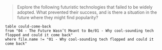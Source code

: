> Explore the following futuristic technologies that failed to be widely adopted. What prevented their success, and is there a situation in the future where they might find popularity?

```dataview
table could-come-back
from "04 - The Future Wasn’t Meant to Be/01 - Why cool-sounding tech flopped and could it come back"
where file.name != "01 - Why cool-sounding tech flopped and could it come back"
```

